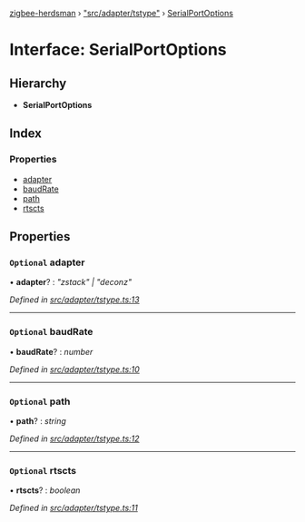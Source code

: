 [zigbee-herdsman](../README.md) › ["src/adapter/tstype"](../modules/_src_adapter_tstype_.md) › [SerialPortOptions](_src_adapter_tstype_.serialportoptions.md)

# Interface: SerialPortOptions

## Hierarchy

* **SerialPortOptions**

## Index

### Properties

* [adapter](_src_adapter_tstype_.serialportoptions.md#optional-adapter)
* [baudRate](_src_adapter_tstype_.serialportoptions.md#optional-baudrate)
* [path](_src_adapter_tstype_.serialportoptions.md#optional-path)
* [rtscts](_src_adapter_tstype_.serialportoptions.md#optional-rtscts)

## Properties

### `Optional` adapter

• **adapter**? : *"zstack" | "deconz"*

*Defined in [src/adapter/tstype.ts:13](https://github.com/Koenkk/zigbee-herdsman/blob/master/src/src/adapter/tstype.ts#L13)*

___

### `Optional` baudRate

• **baudRate**? : *number*

*Defined in [src/adapter/tstype.ts:10](https://github.com/Koenkk/zigbee-herdsman/blob/master/src/src/adapter/tstype.ts#L10)*

___

### `Optional` path

• **path**? : *string*

*Defined in [src/adapter/tstype.ts:12](https://github.com/Koenkk/zigbee-herdsman/blob/master/src/src/adapter/tstype.ts#L12)*

___

### `Optional` rtscts

• **rtscts**? : *boolean*

*Defined in [src/adapter/tstype.ts:11](https://github.com/Koenkk/zigbee-herdsman/blob/master/src/src/adapter/tstype.ts#L11)*
